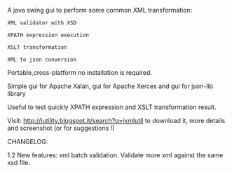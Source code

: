 A java swing gui to perform some common XML transformation:

    XML validator with XSD

    XPATH expression execution

    XSLT transformation

    XML to json conversion

Portable,cross-platform no installation is required.

Simple gui for Apache Xalan, gui for Apache Xerces and gui for json-lib library

Useful to test quickly XPATH expression and XSLT transformation result.

Visit: http://iutility.blogspot.it/search?q=jxmlutil to download it, more details and screenshot (or for suggestions !)



CHANGELOG:

1.2 New features: xml batch validation. Validate more xml against the same xsd file.
